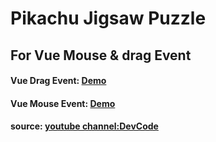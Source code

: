 # ‎Pikachu Jigsaw Puzzle

## For Vue Mouse & drag Event

#### Vue Drag Event: <a href="https://you2245g.github.io/pika-puzzle/PikaPuzzle-vue(drag-event)/index.html">Demo</a>

#### Vue Mouse Event: <a href="https://you2245g.github.io/pika-puzzle/PikaPuzzle-vue(mouse-event)/index.html">Demo</a>

#### source: <a href="https://www.youtube.com/watch?v=dcIuh7JaxWw">youtube channel:DevCode</a>
